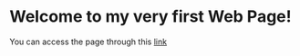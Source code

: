 # Welcome to my very first Web Page!
You can access the page through this [link](https://kevinmathpage.herokuapp.com/)
